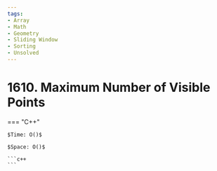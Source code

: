 ```yaml
---
tags:
- Array
- Math
- Geometry
- Sliding Window
- Sorting
- Unsolved
---
```



# 1610. Maximum Number of Visible Points

=== "C++"

    $Time: O()$

    $Space: O()$

    ```c++
    ```